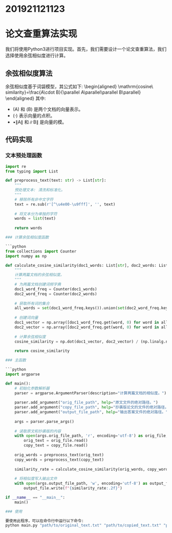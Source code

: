 # 201921121123
# 论文查重算法实现

我们将使用Python3进行项目实现。首先，我们需要设计一个论文查重算法，我们选择使用余弦相似度进行计算。

## 余弦相似度算法

余弦相似度基于词袋模型，其公式如下:
\begin{aligned}
\mathrm{cosine\ similarity}=\frac{A\cdot B}{\parallel A\parallel\parallel B\parallel}
\end{aligned}
其中:
- \(A\) 和 \(B\) 是两个文档的向量表示。
- \(⋅\) 表示向量的点积。
- •∥A∥ 和∥B∥ 是向量的模。

## 代码实现

### 文本预处理函数

```python
import re
from typing import List

def preprocess_text(text: str) -> List[str]:
    """
    预处理文本: 清洗和标准化。
    """
    # 移除所有非中文字符
    text = re.sub(r'[^\u4e00-\u9fff]', '', text)
    
    # 将文本分为单独的字符
    words = list(text)
    
    return words

### 计算余弦相似度函数

```python
from collections import Counter
import numpy as np

def calculate_cosine_similarity(doc1_words: List[str], doc2_words: List[str]) -> float:
    """
    计算两篇文档的余弦相似度。
    """
    # 为两篇文档创建词频字典
    doc1_word_freq = Counter(doc1_words)
    doc2_word_freq = Counter(doc2_words)
    
    # 获取所有词的集合
    all_words = set(doc1_word_freq.keys()).union(set(doc2_word_freq.keys()))
    
    # 创建词向量
    doc1_vector = np.array([doc1_word_freq.get(word, 0) for word in all_words])
    doc2_vector = np.array([doc2_word_freq.get(word, 0) for word in all_words])
    
    # 计算余弦相似度
    cosine_similarity = np.dot(doc1_vector, doc2_vector) / (np.linalg.norm(doc1_vector) * np.linalg.norm(doc2_vector))
    
    return cosine_similarity

### 主函数

```python
import argparse

def main():
    # 初始化参数解析器
    parser = argparse.ArgumentParser(description="计算两篇文档的相似度。")
    
    parser.add_argument("orig_file_path", help="原文文件的绝对路径。")
    parser.add_argument("copy_file_path", help="抄袭版论文的文件的绝对路径。")
    parser.add_argument("output_file_path", help="输出答案文件的绝对路径。")
    
    args = parser.parse_args()
    
    # 读取原文和抄袭版的内容
    with open(args.orig_file_path, 'r', encoding='utf-8') as orig_file, open(args.copy_file_path, 'r', encoding='utf-8') as copy_file:
        orig_text = orig_file.read()
        copy_text = copy_file.read()
    
    orig_words = preprocess_text(orig_text)
    copy_words = preprocess_text(copy_text)
    
    similarity_rate = calculate_cosine_similarity(orig_words, copy_words)
    
    # 将相似度写入输出文件
    with open(args.output_file_path, 'w', encoding='utf-8') as output_file:
        output_file.write(f"{similarity_rate:.2f}")

if __name__ == "__main__":
    main()

### 使用

要使用此程序，可以在命令行中运行以下命令:
python main.py "path/to/original_text.txt" "path/to/copied_text.txt" "path/to/output_similarity.txt"

